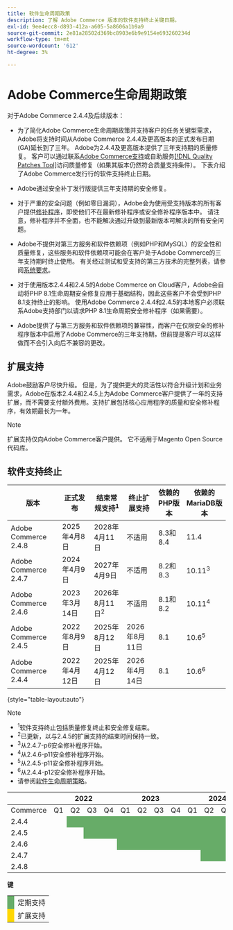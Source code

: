 ```yaml
---
title: 软件生命周期政策
description: 了解 Adobe Commerce 版本的软件支持终止关键日期。
exl-id: 9ee4ecc8-d893-412a-a605-5a8606a1b9a9
source-git-commit: 2e81a28502d369bc8903e6b9e9154e693260234d
workflow-type: tm+mt
source-wordcount: '612'
ht-degree: 3%

---
```



# Adobe Commerce生命周期政策

对于Adobe Commerce 2.4.4及后续版本：

- 为了简化Adobe Commerce生命周期政策并支持客户的任务关键型需求，Adobe将支持时间从Adobe Commerce 2.4.4及更高版本的正式发布日期(GA)延长到了三年。 Adobe为2.4.4及更高版本提供了三年支持期的质量修复。 客户可以通过联系[Adobe Commerce支持](https://experienceleague.adobe.com/zh-hans/docs/commerce-knowledge-base/kb/help-center-guide/magento-help-center-user-guide)或自助服务[[!DNL Quality Patches Tool]](https://experienceleague.adobe.com/tools/commerce-quality-patches/index.html?lang=zh-Hans)访问质量修复（如果其版本仍然符合质量支持条件）。 下表介绍了Adobe Commerce发行行的软件支持终止日期。

- Adobe通过安全补丁发行版提供三年支持期的安全修复。

- 对于严重的安全问题（例如零日漏洞），Adobe会为使用受支持版本的所有客户提供[修补程序](https://support.magento.com/hc/en-us/sections/360003869892-Known-issues-patches-attached-)，即使他们不在最新修补程序或安全修补程序版本中。 请注意，修补程序并不全面，也不能解决通过升级到最新版本可解决的所有安全问题。

- Adobe不提供对第三方服务和软件依赖项（例如PHP和MySQL）的安全性和质量修复，这些服务和软件依赖项可能会在客户处于Adobe Commerce的三年支持期时终止使用。 有关经过测试和受支持的第三方技术的完整列表，请参阅[系统要求](../installation/system-requirements.md)。

- 对于使用版本2.4.4和2.4.5的Adobe Commerce on Cloud客户，Adobe会自动将PHP 8.1生命周期安全修复应用于基础结构，因此这些客户不会受到PHP 8.1支持终止的影响。 使用Adobe Commerce 2.4.4和2.4.5的本地客户必须联系Adobe支持部门以请求PHP 8.1生命周期安全修补程序（如果需要）。

- Adobe提供了与第三方服务和软件依赖项的兼容性，而客户在仅限安全的修补程序版本中启用了Adobe Commerce的三年支持期，但前提是客户可以这样做而不会引入向后不兼容的更改。

## 扩展支持

Adobe鼓励客户尽快升级。 但是，为了提供更大的灵活性以符合升级计划和业务需求，Adobe在版本2.4.4和2.4.5上为Adobe Commerce客户提供了一年的支持扩展，而不需要支付额外费用。支持扩展包括核心应用程序的质量和安全修补程序，有效期最长为一年。

>[!NOTE]
>
>扩展支持仅向Adobe Commerce客户提供。 它不适用于Magento Open Source代码库。

## 软件支持终止

| 版本 | 正式发布 | 结束常规支持<sup>1</sup> | 终止扩展支持 | 依赖的PHP版本 | 依赖的MariaDB版本 |
|----------------------|----------------------|------------------------------------|-------------------------|-----------------------|---------------------------|
| Adobe Commerce 2.4.8 | 2025年4月8日 | 2028年4月11日 | 不适用 | 8.3和8.4 | 11.4 |
| Adobe Commerce 2.4.7 | 2024年4月9日 | 2027年4月9日 | 不适用 | 8.2和8.3 | 10.11<sup>3</sup> |
| Adobe Commerce 2.4.6 | 2023年3月14日 | 2026年8月11日<sup>2</sup> | 不适用 | 8.1和8.2 | 10.11<sup>4</sup> |
| Adobe Commerce 2.4.5 | 2022年8月9日 | 2025年8月12日 | 2026年8月11日 | 8.1 | 10.6<sup>5</sup> |
| Adobe Commerce 2.4.4 | 2022年4月12日 | 2025年4月12日 | 2026年4月14日 | 8.1 | 10.6<sup>6</sup> |

{style="table-layout:auto"}

>[!NOTE]
>
>- <sup>1</sup>软件支持终止包括质量修复终止和安全修复结束。
>- <sup>2</sup>已更新，以与2.4.5的扩展支持的结束时间保持一致。
>- <sup>3</sup>从2.4.7-p6安全修补程序开始。
>- <sup>4</sup>从2.4.6-p11安全修补程序开始。
>- <sup>5</sup>从2.4.5-p11安全修补程序开始。
>- <sup>6</sup>从2.4.4-p12安全修补程序开始。
>- 请参阅[软件生命周期策略](https://www.adobe.com/content/dam/cc/en/legal/terms/enterprise/pdfs/Adobe-Commerce-Software-Lifecycle-Policy.pdf)。

<table style="table-layout:auto">
<thead>
  <tr>
    <th colspan="1"></th>
    <th colspan="4">2022</th>
    <th colspan="4">2023</th>
    <th colspan="4">2024</th>
    <th colspan="4">2025</th>
    <th colspan="4">2026</th>
    <th colspan="4">2027</th>
    <th colspan="4">2028</th>
  </tr>
</thead>
<tbody>
  <tr>
    <td>Commerce</td>
    <td>Q1</td>
    <td>Q2</td>
    <td>Q3</td>
    <td>Q4</td>
    <td>Q1</td>
    <td>Q2</td>
    <td>Q3</td>
    <td>Q4</td>
    <td>Q1</td>
    <td>Q2</td>
    <td>Q3</td>
    <td>Q4</td>
    <td>Q1</td>
    <td>Q2</td>
    <td>Q3</td>
    <td>Q4</td>
    <td>Q1</td>
    <td>Q2</td>
    <td>Q3</td>
    <td>Q4</td>
    <td>Q1</td>
    <td>Q2</td>
    <td>Q3</td>
    <td>Q4</td>
    <td>Q1</td>
    <td>Q2</td>
    <td>Q3</td>
    <td>Q4</td>
  </tr>
  <tr>
    <td>2.4.4</td>
    <td></td>
    <td colspan="13" style="background-color:#67ac68;"></td>
    <td colspan="4" style="background-color:#ffd700;"></td>
    <td colspan="10"></td>
  </tr>
  <tr>
    <td>2.4.5</td>
    <td colspan="2"></td>
    <td colspan="13" style="background-color:#67ac68;"></td>
    <td colspan="4" style="background-color:#ffd700;"></td>
    <td colspan="9"></td>
  </tr>
  <tr>
    <td>2.4.6</td>
    <td colspan="4"></td>
    <td colspan="15" style="background-color:#67ac68;"></td>
    <td colspan="10"></td>
  </tr>
  <tr>
    <td>2.4.7</td>
    <td colspan="9"></td>
    <td colspan="13" style="background-color:#67ac68;"></td>
    <td colspan="6"></td>
  </tr>
  <tr>
    <td>2.4.8</td>
    <td colspan="13"></td>
    <td colspan="13" style="background-color:#67ac68;"></td>
    <td colspan="2"></td>
  </tr>
</tbody>
</table>

**键**

<table style="table-layout:auto">
 <tbody>
  <tr>
   <td style="background-color:#67ac68;"></td>
   <td>定期支持</td>
  </tr>
  <tr>
   <td style="background-color:#ffd700;"></td>
   <td>扩展支持</td>
  </tr>
 </tbody>
</table>
